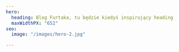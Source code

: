 ```yaml
---
hero:
  heading: Blog Furtaka, tu będzie kiedyś inspirujący heading
  maxWidthPX: "652"
seo:
  image: "/images/hero-2.jpg"

---
```

